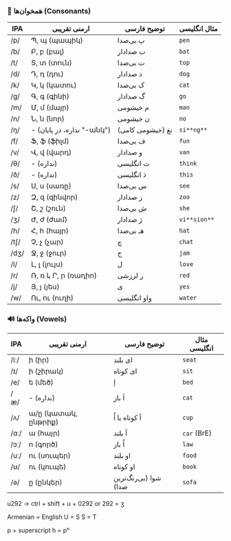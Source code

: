 
### 🧩 همخوان‌ها (Consonants)

| IPA  | ارمنی تقریبی               | توضیح فارسی      | مثال انگلیسی |
| ---- | -------------------------- | ---------------- | ------------ |
| /p/  | Պ, պ (պապիկ)               | پ بی‌صدا         | `pen`        |
| /b/  | Բ, բ (բալ)                 | ب صدادار         | `bat`        |
| /t/  | Տ, տ (տուն)                | ت بی‌صدا         | `top`        |
| /d/  | Դ, դ (դու)                 | د صدادار         | `dog`        |
| /k/  | Կ, կ (կատու)               | ک بی‌صدا         | `cat`        |
| /g/  | Գ, գ (գինի)                | گ صدادار         | `go`         |
| /m/  | Մ, մ (մայր)                | م خیشومی         | `man`        |
| /n/  | Ն, ն (նոր)                 | ن خیشومی         | `no`         |
| /ŋ/  | - (نداره، در پایان "-անկ") | نغ (خیشومی کامی) | `si**ng**`   |
| /f/  | Ֆ, ֆ (ֆիլմ)                | ف بی‌صدا         | `fun`        |
| /v/  | Վ, վ (վարդ)                | و صدادار         | `van`        |
| /θ/  | - (نداره)                  | ث انگلیسی        | `think`      |
| /ð/  | - (نداره)                  | ذ انگلیسی        | `this`       |
| /s/  | Ս, ս (սառը)                | س بی‌صدا         | `see`        |
| /z/  | Զ, զ (զինվոր)              | ز صدادار         | `zoo`        |
| /ʃ/  | Շ, շ (շուն)                | ش بی‌صدا         | `she`        |
| /ʒ/  | Ժ, ժ (ժամ)                 | ژ صدادار         | `vi**sion**` |
| /h/  | Հ, հ (հայր)                | هـ بی‌صدا        | `hat`        |
| /tʃ/ | Չ, չ (չար)                 | چ                | `chat`       |
| /dʒ/ | Ջ, ջ (ջուր)                | ج                | `jam`        |
| /l/  | Լ, լ (լույս)               | ل                | `love`       |
| /r/  | Ռ, ռ یا Ր, ր (ռադիո)       | ر لرزشی          | `red`        |
| /j/  | Յ, յ (յես)                 | ی                | `yes`        |
| /w/  | Ու, ու (ուղի)              | واو انگلیسی      | `water`      |
### 🔊 واکه‌ها (Vowels)

|IPA|ارمنی تقریبی|توضیح فارسی|مثال انگلیسی|
|---|---|---|---|
|/iː/|ի (իր)|ای بلند|`seat`|
|/ɪ/|ի (շիրակ)|ای کوتاه|`sit`|
|/e/|ե (մեծ)|اِ|`bed`|
|/æ/|- (نداره)|اَ باز|`cat`|
|/ʌ/|ա/ը (կատակ, ընթրիք)|آ کوتاه یا اُ|`cup`|
|/ɑː/|ա (հայր)|آ بلند|`car` (BrE)|
|/ɔː/|ո (գործ)|اُ باز|`law`|
|/uː/|ու (սուպեր)|او بلند|`food`|
|/ʊ/|ու (կուպե)|او کوتاه|`book`|
|/ə/|ը (ընկեր)|شوا (بی‌رنگ‌ترین صدا)|`sofa`|

u292 -> ctrl + shift + u + 0292 or 292 = ʒ

Armenian = English
U = S
S = T

p + superscript h = pʰ

